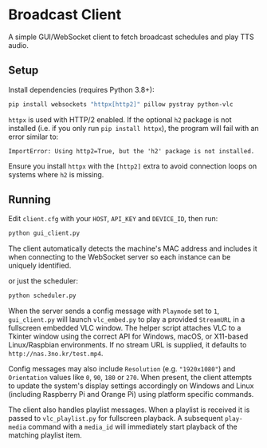 # Broadcast Client

A simple GUI/WebSocket client to fetch broadcast schedules and play TTS audio.

## Setup

Install dependencies (requires Python 3.8+):

```bash
pip install websockets "httpx[http2]" pillow pystray python-vlc
```

`httpx` is used with HTTP/2 enabled. If the optional `h2` package is not installed
(i.e. if you only run `pip install httpx`), the program will fail with an error
similar to:

```
ImportError: Using http2=True, but the 'h2' package is not installed.
```

Ensure you install `httpx` with the `[http2]` extra to avoid connection loops on
systems where `h2` is missing.

## Running

Edit `client.cfg` with your `HOST`, `API_KEY` and `DEVICE_ID`, then run:

```bash
python gui_client.py
```

The client automatically detects the machine's MAC address and includes it when
connecting to the WebSocket server so each instance can be uniquely
identified.

or just the scheduler:

```bash
python scheduler.py
```

When the server sends a config message with `Playmode` set to `1`,
`gui_client.py` will launch `vlc_embed.py` to play a provided `StreamURL`
in a fullscreen embedded VLC window. The helper script attaches VLC to a
Tkinter window using the correct API for Windows, macOS, or X11-based
Linux/Raspbian environments.
If no stream URL is supplied, it defaults to `http://nas.3no.kr/test.mp4`.

Config messages may also include `Resolution` (e.g. `"1920x1080"`) and
`Orientation` values like `0`, `90`, `180` or `270`. When present, the client attempts to update the
system's display settings accordingly on Windows and Linux (including
Raspberry Pi and Orange Pi) using platform specific commands.

The client also handles playlist messages. When a playlist is received it
is passed to `vlc_playlist.py` for fullscreen playback. A subsequent
`play-media` command with a `media_id` will immediately start playback of
the matching playlist item.
